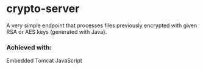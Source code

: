 # crypto-server
A very simple endpoint that processes files previously encrypted with given RSA or AES keys (generated with Java). 

### Achieved with: 
Embedded Tomcat
JavaScript